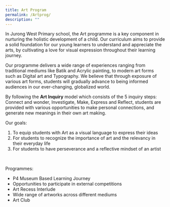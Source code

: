 ```yaml
---
title: Art Program
permalink: /Artprog/
description: ""
---
```


In Jurong West Primary school, the Art programme is a key component in nurturing the holistic development of a child.  Our curriculum aims to provide a solid foundation for our young learners to understand and appreciate the arts, by cultivating a love for visual expression throughout their learning journey.<br>

Our programme delivers a wide range of experiences ranging from traditional mediums like Batik and Acrylic painting, to modern art forms such as Digital art and Typography. We believe that through exposure of various art forms, students will gradually advance to being informed audiences in our ever-changing, globalized world. <br>

By following the **Art Inquiry** model which consists of the 5 inquiry steps: Connect and wonder, Investigate, Make, Express and Reflect, students are provided with various opportunities to make personal connections, and generate new meanings in their own art making.<br>

Our goals:
1. To equip students with Art as a visual language to express their ideas
2. For students to recognize the importance of art and the relevancy in their everyday life
3. For students to have perseverance and a reflective mindset of an artist
<br>

Programmes:
* P4 Museum Based Learning Journey
* Opportunities to participate in external competitions
* Art Recess Interlude
* Wide range of artworks across different mediums
* Art Club
